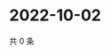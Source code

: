 # 2022-10-02

共 0 条

<!-- BEGIN WEIBO -->
<!-- 最后更新时间 Sun Oct 02 2022 01:24:36 GMT+0800 (China Standard Time) -->

<!-- END WEIBO -->
